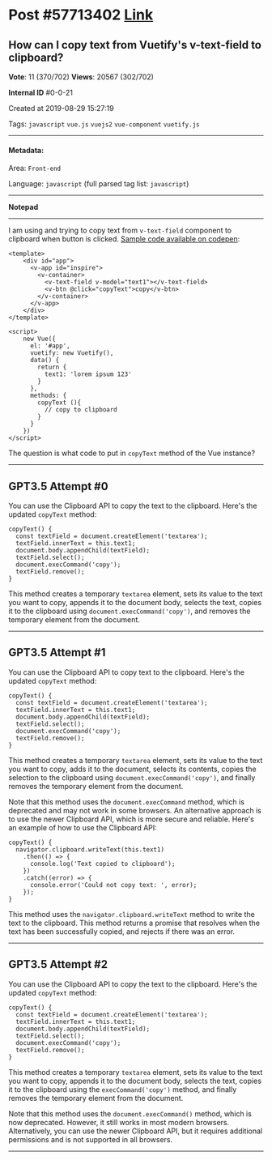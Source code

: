 
# Post \#57713402 [Link](https://stackoverflow.com/questions/57713402/)

## How can I copy text from Vuetify's v-text-field to clipboard?

**Vote**: 11 (370/702) **Views**: 20567 (302/702) 

**Internal ID** \#0-0-21

Created at 2019-08-29 15:27:19

Tags: `javascript` `vue.js` `vuejs2` `vue-component` `vuetify.js`

----------

#### Metadata:

Area: `Front-end`

Language: `javascript` (full parsed tag list: `javascript`)

----------

**Notepad**


----------

I am using  and trying to copy text from `v-text-field` component to clipboard when button is clicked. [Sample code available on codepen](https://codepen.io/milost1982/pen/abowjpJ?&editable=true&editors=101):

```
<template>
    <div id="app">
      <v-app id="inspire">
        <v-container>
          <v-text-field v-model="text1"></v-text-field>
          <v-btn @click="copyText">copy</v-btn>
        </v-container>
      </v-app>
    </div>
</template>

<script>
    new Vue({
      el: '#app',
      vuetify: new Vuetify(),
      data() { 
        return {
          text1: 'lorem ipsum 123'
        }
      },
      methods: {
        copyText (){
          // copy to clipboard
        }
      }
    })
</script>
```


The question is what code to put in `copyText` method of the Vue instance?


----------
        
## GPT3.5 Attempt \#0

You can use the Clipboard API to copy the text to the clipboard. Here's the updated `copyText` method:

```
copyText() {
  const textField = document.createElement('textarea');
  textField.innerText = this.text1;
  document.body.appendChild(textField);
  textField.select();
  document.execCommand('copy');
  textField.remove();
}
```

This method creates a temporary `textarea` element, sets its value to the text you want to copy, appends it to the document body, selects the text, copies it to the clipboard using `document.execCommand('copy')`, and removes the temporary element from the document.

--------

## GPT3.5 Attempt \#1

You can use the Clipboard API to copy text to the clipboard. Here's the updated `copyText` method:

```
copyText() {
  const textField = document.createElement('textarea');
  textField.innerText = this.text1;
  document.body.appendChild(textField);
  textField.select();
  document.execCommand('copy');
  textField.remove();
}
```

This method creates a temporary `textarea` element, sets its value to the text you want to copy, adds it to the document, selects its contents, copies the selection to the clipboard using `document.execCommand('copy')`, and finally removes the temporary element from the document.

Note that this method uses the `document.execCommand` method, which is deprecated and may not work in some browsers. An alternative approach is to use the newer Clipboard API, which is more secure and reliable. Here's an example of how to use the Clipboard API:

```
copyText() {
  navigator.clipboard.writeText(this.text1)
    .then(() => {
      console.log('Text copied to clipboard');
    })
    .catch((error) => {
      console.error('Could not copy text: ', error);
    });
}
```

This method uses the `navigator.clipboard.writeText` method to write the text to the clipboard. This method returns a promise that resolves when the text has been successfully copied, and rejects if there was an error.

--------

## GPT3.5 Attempt \#2

You can use the Clipboard API to copy the text to the clipboard. Here's the updated `copyText` method:

```
copyText() {
  const textField = document.createElement('textarea');
  textField.innerText = this.text1;
  document.body.appendChild(textField);
  textField.select();
  document.execCommand('copy');
  textField.remove();
}
```

This method creates a temporary `textarea` element, sets its value to the text you want to copy, appends it to the document body, selects the text, copies it to the clipboard using the `execCommand('copy')` method, and finally removes the temporary element from the document.

Note that this method uses the `document.execCommand()` method, which is now deprecated. However, it still works in most modern browsers. Alternatively, you can use the newer Clipboard API, but it requires additional permissions and is not supported in all browsers.

--------

